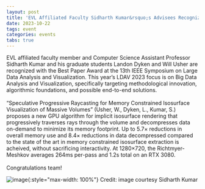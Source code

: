 ```yaml
---
layout: post
title: 'EVL Affiliated Faculty Sidharth Kumar&rsquo;s Advisees Recognized with Best Paper Award at LDAV 2023'
date: 2023-10-22
tags: event
categories: events
tabs: true
---
```


EVL affiliated faculty member and Computer Science Assistant Professor Sidharth Kumar and his graduate students Landon Dyken and Will Usher are recognized with the Best Paper Award at the 13th IEEE Symposium on Large Data Analysis and Visualization. This year&rsquo;s LDAV 2023 focus is on Big Data Analysis and Visualization, specifically targeting methodological innovation, algorithmic foundations, and possible end-to-end solutions.<br><br>
&ldquo;Speculative Progressive Raycasting for Memory Constrained Isosurface Visualization of Massive Volumes&rdquo; (Usher, W., Dyken, L., Kumar, S.) proposes a new GPU algorithm for implicit isosurface rendering that progressively traverses rays through the volume and decompresses data on-demand to minimize its memory footprint. Up to 5.7× reductions in overall memory use and 8.4× reductions in data decompressed compared to the state of the art in memory constrained isosurface extraction is acheived, without sacrificing interactivity. At 1280×720, the Richtmyer-Meshkov averages 264ms per-pass and 1.2s total on an RTX 3080.<br><br>
Congratulations team!

![image](https://www.evl.uic.edu/output/originals/ldav_3.jpg-srcw.jpg){:style="max-width: 100%"}
Credit: image courtesy Sidharth Kumar

